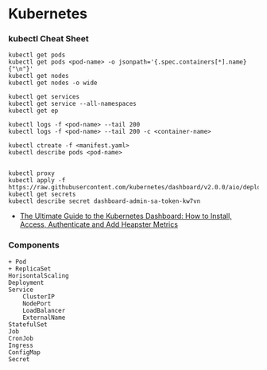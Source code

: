# Kubernetes

### kubectl Cheat Sheet
```
kubectl get pods
kubectl get pods <pod-name> -o jsonpath='{.spec.containers[*].name}{"\n"}'
kubectl get nodes
kubectl get nodes -o wide

kubectl get services
kubectl get service --all-namespaces
kubectl get ep

kubectl logs -f <pod-name> --tail 200
kubectl logs -f <pod-name> --tail 200 -c <container-name>

kubectl ctreate -f <manifest.yaml>
kubectl describe pods <pod-name>


kubectl proxy
kubectl apply -f https://raw.githubusercontent.com/kubernetes/dashboard/v2.0.0/aio/deploy/recommended.yaml
kubectl get secrets
kubectl describe secret dashboard-admin-sa-token-kw7vn
```

- [The Ultimate Guide to the Kubernetes Dashboard: How to Install, Access, Authenticate and Add Heapster Metrics](https://www.replex.io/blog/how-to-install-access-and-add-heapster-metrics-to-the-kubernetes-dashboard)


### Components
```
+ Pod
+ ReplicaSet
HorisontalScaling
Deployment
Service
    ClusterIP
    NodePort
    LoadBalancer
    ExternalName
StatefulSet
Job
CronJob
Ingress
ConfigMap
Secret
```